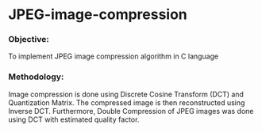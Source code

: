 # JPEG-image-compression
### Objective:
To implement JPEG image compression algorithm in C language

### Methodology:
Image compression is done using Discrete Cosine Transform (DCT) and Quantization Matrix. The compressed image is then reconstructed using Inverse DCT. Furthermore, Double Compression of JPEG images was done using DCT with estimated quality factor.